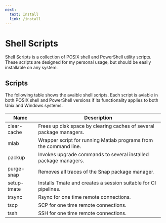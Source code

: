 ```yaml
---
next:
  text: Install
  link: /install
---
```


# Shell Scripts

Shell Scripts is a collection of POSIX shell and PowerShell utility scripts.
These scripts are designed for my personal usage, but should be easily
installable on any system.

## Scripts

The following table shows the avaible shell scripts. Each script is aviable in
both POSIX shell and PowerShell versions if its functionality applies to both
Unix and Windows systems.

| Name        | Description                                                         |
| ----------- | ------------------------------------------------------------------- |
| clear-cache | Frees up disk space by clearing caches of several package managers. |
| mlab        | Wrapper script for running Matlab programs from the command line.   |
| packup      | Invokes upgrade commands to several installed package managers.     |
| purge-snap  | Removes all traces of the Snap package manager.                     |
| setup-tmate | Installs Tmate and creates a session suitable for CI pipelines.     |
| trsync      | Rsync for one time remote connections.                              |
| tscp        | SCP for one time remote connections.                                |
| tssh        | SSH for one time remote connections.                                |
